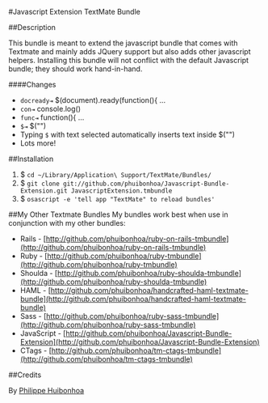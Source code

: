 #Javascript Extension TextMate Bundle

##Description

This bundle is meant to extend the javascript bundle that comes with Textmate and mainly adds JQuery support but also adds other javascript helpers.  Installing this bundle will not conflict with the default Javascript bundle; they should work hand-in-hand.

####Changes
 * <code>docready⇥</code> $(document).ready(function(){ ...
 * <code>con⇥</code> console.log()
 * <code>func⇥</code> function(){ ...
 * <code>$⇥</code> $("")
 * Typing <code>$</code> with text selected automatically inserts text inside $("")
 * Lots more!
 
##Installation

1. $ `cd ~/Library/Application\ Support/TextMate/Bundles/`
2. $ `git clone git://github.com/phuibonhoa/Javascript-Bundle-Extension.git JavascriptExtension.tmbundle`
3. $ `osascript -e 'tell app "TextMate" to reload bundles'`
 
##My Other Textmate Bundles
My bundles work best when use in conjunction with my other bundles:

 * Rails - [http://github.com/phuibonhoa/ruby-on-rails-tmbundle](http://github.com/phuibonhoa/ruby-on-rails-tmbundle)
 * Ruby - [http://github.com/phuibonhoa/ruby-tmbundle](http://github.com/phuibonhoa/ruby-tmbundle)
 * Shoulda - [http://github.com/phuibonhoa/ruby-shoulda-tmbundle](http://github.com/phuibonhoa/ruby-shoulda-tmbundle)
 * HAML - [http://github.com/phuibonhoa/handcrafted-haml-textmate-bundle](http://github.com/phuibonhoa/handcrafted-haml-textmate-bundle)
 * Sass - [http://github.com/phuibonhoa/ruby-sass-tmbundle](http://github.com/phuibonhoa/ruby-sass-tmbundle)
 * JavaScript - [http://github.com/phuibonhoa/Javascript-Bundle-Extension](http://github.com/phuibonhoa/Javascript-Bundle-Extension)
 * CTags - [http://github.com/phuibonhoa/tm-ctags-tmbundle](http://github.com/phuibonhoa/tm-ctags-tmbundle)

##Credits

By [Philippe Huibonhoa](http://github.com/phuibonhoa)
